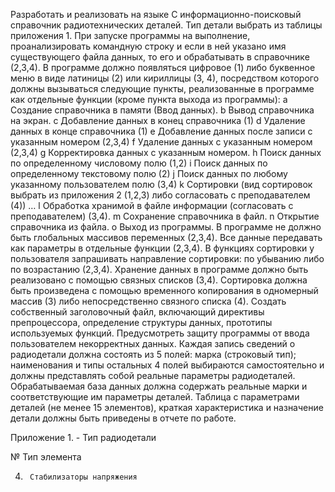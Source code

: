 Разработать и реализовать на языке C информационно-поисковый справочник радиотехнических деталей. Тип детали выбрать из таблицы приложения 1. 
При запуске программы на выполнение, проанализировать командную строку и если в ней указано имя существующего файла данных, то его и обрабатывать в справочнике (2,3,4). В программе должно появляться цифровое (1) либо буквенное меню в виде латиницы (2) или кириллицы (3, 4), посредством которого должны вызываться следующие пункты, реализованные в программе как отдельные функции (кроме пункта выхода из программы):
a	Создание справочника в памяти (Ввод данных).
b	Вывод справочника на экран. 
c	Добавление данных в конец справочника (1)
d	Удаление данных в конце справочника (1)
e	Добавление данных после записи с указанным номером (2,3,4)
f	Удаление данных с указанным номером (2,3,4)
g	Корректировка данных с указанным номером.
h	Поиск данных по определенному числовому полю (1,2)
i	Поиск данных по определенному текстовому полю (2)
j	Поиск данных по любому указанному пользователем полю (3,4)
k	Сортировки (вид сортировок выбрать из приложения 2 (1,2,3) 
либо согласовать с преподавателем (4))
…
l	Обработка хранимой в файле информации (согласовать с преподавателем) (3,4).
m	Сохранение справочника в файл.
n	Открытие справочника из файла.
o	Выход из программы.
В программе не должно быть глобальных массивов переменных (2,3,4). Все данные передавать как параметры в отдельные функции (2,3,4). В функциях сортировки у пользователя запрашивать направление сортировки: по убыванию либо по возрастанию (2,3,4). Хранение данных в программе должно быть реализовано с помощью связных списков (3,4). Сортировка должна быть произведена с помощью временного копирования в одномерный массив (3) либо непосредственно связного списка (4).
Создать собственный заголовочный файл, включающий директивы препроцессора, определение структуры данных, прототипы используемых функций. Предусмотреть защиту программы от ввода пользователем некорректных данных.
Каждая запись сведений о радиодетали должна состоять из 5 полей: марка (строковый тип); наименования и типы остальных 4 полей выбираются самостоятельно и должны представлять собой реальные параметры радиодеталей. Обрабатываемая база данных должна содержать реальные марки и соответствующие им параметры деталей. Таблица с параметрами деталей (не менее 15 элементов), краткая характеристика и назначение детали должны быть приведены в отчете по работе.



Приложение 1. - Тип радиодетали

№	   Тип элемента	

4.		Стабилизаторы напряжения

 
